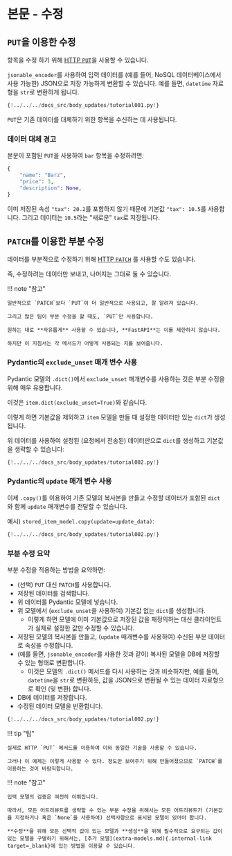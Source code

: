 # 본문 - 수정

## `PUT`을 이용한 수정

항목을 수정 하기 위해 <a href="https://developer.mozilla.org/en-US/docs/Web/HTTP/Methods/PUT" class="external-link" target="_blank">HTTP `PUT`</a>을 사용할 수 있습니다.

`jsonable_encoder`를 사용하여 입력 데이터를 (예를 들어, NoSQL 데이터베이스에서 사용 가능한) JSON으로 저장 가능하게 변환할 수 있습니다. 예를 들면, `datetime` 자료형을 `str`로 변환하게 됩니다.

```Python hl_lines="30-35"
{!../../../docs_src/body_updates/tutorial001.py!}
```

`PUT`은 기존 데이터를 대체하기 위한 항목을 수신하는 데 사용됩니다.

### 데이터 대체 경고

본문이 포함된 `PUT`을 사용하여 `bar` 항목을 수정하려면:

```Python
{
    "name": "Barz",
    "price": 3,
    "description": None,
}
```

이미 저장된 속성 `"tax": 20.2`를 포함하지 않기 때문에 기본값 `"tax": 10.5`를 사용합니다.
그리고 데이터는 `10.5`라는 "새로운" `tax`로 저장됩니다.

## `PATCH`를 이용한 부분 수정

데이터를 부분적으로 수정하기 위해 <a href="https://developer.mozilla.org/en-US/docs/Web/HTTP/Methods/PATCH" class="external-link" target="_blank">HTTP `PATCH`</a> 를 사용할 수도 있습니다.

즉, 수정하려는 데이터만 보내고, 나머지는 그대로 둘 수 있습니다.

!!! note "참고"

    일반적으로 `PATCH`보다 `PUT`이 더 일반적으로 사용되고, 잘 알려져 있습니다.

    그리고 많은 팀이 부분 수정을 할 때도, `PUT`만 사용합니다.

    원하는 대로 **자유롭게** 사용할 수 있습니다, **FastAPI**는 이를 제한하지 않습니다.

    하지만 이 지침서는 각 메서드가 어떻게 사용되는 지를 보여줍니다.

### Pydantic의 `exclude_unset` 매개 변수 사용

Pydantic 모델의 `.dict()`에서 `exclude_unset` 매개변수를 사용하는 것은 부분 수정을 위해 매우 유용합니다.

이것은 `item.dict(exclude_unset=True)`와 같습니다.

이렇게 하면 기본값을 제외하고 `item` 모델을 만들 때 설정한 데이터만 있는 `dict`가 생성됩니다.

위 데이터를 사용하여 설정된 (요청에서 전송된) 데이터만으로 `dict`를 생성하고 기본값을 생략할 수 있습니다:

```Python hl_lines="34"
{!../../../docs_src/body_updates/tutorial002.py!}
```

### Pydantic의 `update` 매개 변수 사용

이제 `.copy()`를 이용하여 기존 모델의 복사본을 만들고 수정할 데이터가 포함된 `dict`와 함께 `update` 매개변수를 전달할 수 있습니다.

예시) `stored_item_model.copy(update=update_data)`:

```Python hl_lines="35"
{!../../../docs_src/body_updates/tutorial002.py!}
```

### 부분 수정 요약

부분 수정을 적용하는 방법을 요약하면:

-   (선택) `PUT` 대신 `PATCH`를 사용합니다.
-   저장된 데이터를 검색합니다.
-   위 데이터를 Pydantic 모델에 넣습니다.
-   위 모델에서 (`exclude_unset`을 사용하여) 기본값 없는 `dict`를 생성합니다.
    -   이렇게 하면 모델에 이미 기본값으로 저장된 값을 재정의하는 대신 클라이언트가 실제로 설정한 값만 수정할 수 있습니다.
-   저장된 모델의 복사본을 만들고, (`update` 매개변수를 사용하여) 수신된 부분 데이터로 속성을 수정합니다.
-   (예를 들면, `jsonable_encoder`를 사용한 것과 같이) 복사된 모델을 DB에 저장할 수 있는 형태로 변환합니다.
    -   이것은 모델의 `.dict()` 메서드를 다시 사용하는 것과 비슷하지만, 예를 들어, `datetime`을 `str`로 변환하듯, 값을 JSON으로 변환될 수 있는 데이터 자료형으로 확인 (및 변환) 합니다.
-   DB에 데이터를 저장합니다.
-   수정된 데이터 모델을 반환합니다.

```Python hl_lines="30-37"
{!../../../docs_src/body_updates/tutorial002.py!}
```

!!! tip "팁"

    실제로 HTTP `PUT` 메서드를 이용하여 이와 동일한 기술을 사용할 수 있습니다.

    그러나 이 예제는 이렇게 사용할 수 있다. 정도만 보여주기 위해 만들어졌으므로 `PATCH`를 이용하는 것이 바람직합니다.

!!! note "참고"

    입력 모델의 검증은 여전히 이뤄집니다.

    따라서, 모든 어트리뷰트를 생략할 수 있는 부분 수정을 위해서는 모든 어트리뷰트가 (기본값을 지정하거나 혹은 `None`을 사용하여) 선택사항으로 표시된 모델이 있어야 합니다.

    **수정**을 위해 모든 선택적 값이 있는 모델과 **생성**을 위해 필수적으로 요구되는 값이 있는 모델을 구별하기 위해서는, [추가 모델](extra-models.md){.internal-link target=_blank}에 있는 방법을 이용할 수 있습니다.
